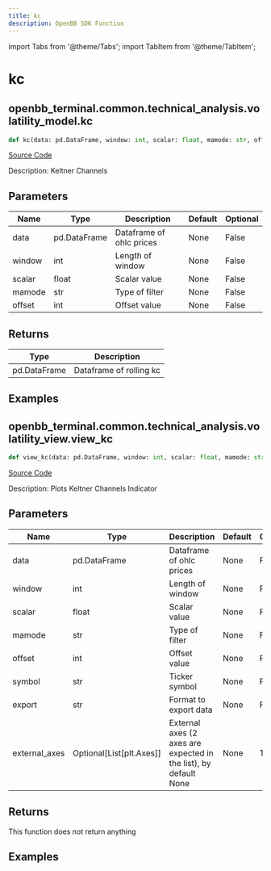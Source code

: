 ```yaml
---
title: kc
description: OpenBB SDK Function
---
```


import Tabs from '@theme/Tabs';
import TabItem from '@theme/TabItem';

# kc

<Tabs>
<TabItem value="model" label="Model" default>

## openbb_terminal.common.technical_analysis.volatility_model.kc

```python title='openbb_terminal/common/technical_analysis/volatility_model.py'
def kc(data: pd.DataFrame, window: int, scalar: float, mamode: str, offset: int) -> DataFrame
```
[Source Code](https://github.com/OpenBB-finance/OpenBBTerminal/tree/main/openbb_terminal/common/technical_analysis/volatility_model.py#L88)

Description: Keltner Channels

## Parameters

| Name | Type | Description | Default | Optional |
| ---- | ---- | ----------- | ------- | -------- |
| data | pd.DataFrame | Dataframe of ohlc prices | None | False |
| window | int | Length of window | None | False |
| scalar | float | Scalar value | None | False |
| mamode | str | Type of filter | None | False |
| offset | int | Offset value | None | False |

## Returns

| Type | Description |
| ---- | ----------- |
| pd.DataFrame | Dataframe of rolling kc |

## Examples



</TabItem>
<TabItem value="view" label="View">

## openbb_terminal.common.technical_analysis.volatility_view.view_kc

```python title='openbb_terminal/common/technical_analysis/volatility_view.py'
def view_kc(data: pd.DataFrame, window: int, scalar: float, mamode: str, offset: int, symbol: str, export: str, external_axes: Optional[List[matplotlib.axes._axes.Axes]]) -> None
```
[Source Code](https://github.com/OpenBB-finance/OpenBBTerminal/tree/main/openbb_terminal/common/technical_analysis/volatility_view.py#L194)

Description: Plots Keltner Channels Indicator

## Parameters

| Name | Type | Description | Default | Optional |
| ---- | ---- | ----------- | ------- | -------- |
| data | pd.DataFrame | Dataframe of ohlc prices | None | False |
| window | int | Length of window | None | False |
| scalar | float | Scalar value | None | False |
| mamode | str | Type of filter | None | False |
| offset | int | Offset value | None | False |
| symbol | str | Ticker symbol | None | False |
| export | str | Format to export data | None | False |
| external_axes | Optional[List[plt.Axes]] | External axes (2 axes are expected in the list), by default None | None | True |

## Returns

This function does not return anything

## Examples



</TabItem>
</Tabs>